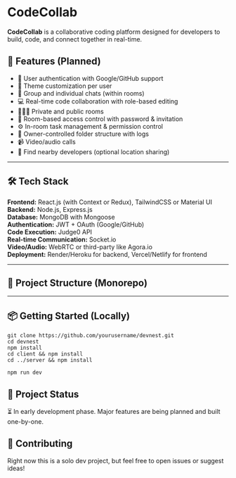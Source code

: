 # CodeCollab

**CodeCollab** is a collaborative coding platform designed for developers to build, code, and connect together in real-time.

## 🚀 Features (Planned)

- 🔐 User authentication with Google/GitHub support
- 🎨 Theme customization per user
- 💬 Group and individual chats (within rooms)
- 💻 Real-time code collaboration with role-based editing
- 🧑‍🤝‍🧑 Private and public rooms
- 🔑 Room-based access control with password & invitation
- ⚙️ In-room task management & permission control
- 📁 Owner-controlled folder structure with logs
- 📹 Video/audio calls
- 📍 Find nearby developers (optional location sharing)

---

## 🛠️ Tech Stack

**Frontend:** React.js (with Context or Redux), TailwindCSS or Material UI  
**Backend:** Node.js, Express.js  
**Database:** MongoDB with Mongoose  
**Authentication:** JWT + OAuth (Google/GitHub)  
**Code Execution:** Judge0 API  
**Real-time Communication:** Socket.io  
**Video/Audio:** WebRTC or third-party like Agora.io  
**Deployment:** Render/Heroku for backend, Vercel/Netlify for frontend

---

## 📁 Project Structure (Monorepo)


---

## 📦 Getting Started (Locally)

```
git clone https://github.com/yourusername/devnest.git
cd devnest
npm install
cd client && npm install
cd ../server && npm install

npm run dev
```

## 🧪 Project Status
⏳ In early development phase. Major features are being planned and built one-by-one.

## 🤝 Contributing
Right now this is a solo dev project, but feel free to open issues or suggest ideas!

